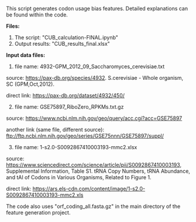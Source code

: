 This script generates codon usage bias features. Detailed explanations can be found within the code. 


**Files:**
1. The script: "CUB_calculation-FINAL.ipynb" 
2. Output results: "CUB_results_final.xlsx"


**Input data files:**

1. file name: 4932-GPM_2012_09_Saccharomyces_cerevisiae.txt

  source: https://pax-db.org/species/4932. S.cerevisiae - Whole organism, SC (GPM,Oct,2012). 

  direct link: https://pax-db.org/dataset/4932/450/

2. file name: GSE75897_RiboZero_RPKMs.txt.gz 

  source: https://www.ncbi.nlm.nih.gov/geo/query/acc.cgi?acc=GSE75897

  another link (same file, different source): ftp://ftp.ncbi.nlm.nih.gov/geo/series/GSE75nnn/GSE75897/suppl/

3. file name: 1-s2.0-S0092867410003193-mmc2.xlsx

  source: https://www.sciencedirect.com/science/article/pii/S0092867410003193, Supplemental Information, Table S1. tRNA Copy Numbers, tRNA Abundance, and tAI of Codons in Various Organisms, Related to Figure 1.

  direct link: https://ars.els-cdn.com/content/image/1-s2.0-S0092867410003193-mmc2.xls

  The code also uses "orf_coding_all.fasta.gz" in the main directory of the feature generation project. 
